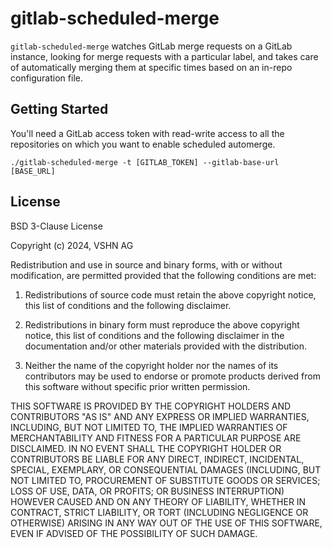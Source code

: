 # gitlab-scheduled-merge

`gitlab-scheduled-merge` watches GitLab merge requests on a GitLab instance, looking for merge requests with a particular label, and takes care of automatically merging them at specific times based on an in-repo configuration file.

## Getting Started

You'll need a GitLab access token with read-write access to all the repositories on which you want to enable scheduled automerge.

```
./gitlab-scheduled-merge -t [GITLAB_TOKEN] --gitlab-base-url [BASE_URL]
```

## License

BSD 3-Clause License

Copyright (c) 2024, VSHN AG

Redistribution and use in source and binary forms, with or without
modification, are permitted provided that the following conditions are met:

1. Redistributions of source code must retain the above copyright notice, this
   list of conditions and the following disclaimer.

2. Redistributions in binary form must reproduce the above copyright notice,
   this list of conditions and the following disclaimer in the documentation
   and/or other materials provided with the distribution.

3. Neither the name of the copyright holder nor the names of its
   contributors may be used to endorse or promote products derived from
   this software without specific prior written permission.

THIS SOFTWARE IS PROVIDED BY THE COPYRIGHT HOLDERS AND CONTRIBUTORS "AS IS"
AND ANY EXPRESS OR IMPLIED WARRANTIES, INCLUDING, BUT NOT LIMITED TO, THE
IMPLIED WARRANTIES OF MERCHANTABILITY AND FITNESS FOR A PARTICULAR PURPOSE ARE
DISCLAIMED. IN NO EVENT SHALL THE COPYRIGHT HOLDER OR CONTRIBUTORS BE LIABLE
FOR ANY DIRECT, INDIRECT, INCIDENTAL, SPECIAL, EXEMPLARY, OR CONSEQUENTIAL
DAMAGES (INCLUDING, BUT NOT LIMITED TO, PROCUREMENT OF SUBSTITUTE GOODS OR
SERVICES; LOSS OF USE, DATA, OR PROFITS; OR BUSINESS INTERRUPTION) HOWEVER
CAUSED AND ON ANY THEORY OF LIABILITY, WHETHER IN CONTRACT, STRICT LIABILITY,
OR TORT (INCLUDING NEGLIGENCE OR OTHERWISE) ARISING IN ANY WAY OUT OF THE USE
OF THIS SOFTWARE, EVEN IF ADVISED OF THE POSSIBILITY OF SUCH DAMAGE.
